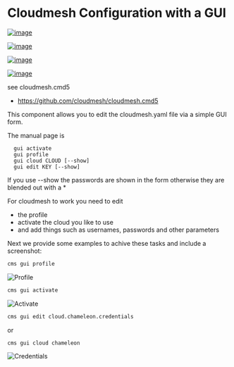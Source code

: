 # Cloudmesh Configuration with a GUI 


[![image](https://img.shields.io/travis/TankerHQ/cloudmesh-gui.svg?branch=master)](https://travis-ci.org/TankerHQ/cloudmesn-gui)

[![image](https://img.shields.io/pypi/pyversions/cloudmesh-gui.svg)](https://pypi.org/project/cloudmesh-gui)

[![image](https://img.shields.io/pypi/v/cloudmesh-gui.svg)](https://pypi.org/project/cloudmesh-gui/)

[![image](https://img.shields.io/github/license/TankerHQ/python-cloudmesh-gui.svg)](https://github.com/TankerHQ/python-cloudmesh-gui/blob/master/LICENSE)

see cloudmesh.cmd5

* https://github.com/cloudmesh/cloudmesh.cmd5


This component allows you to edit the cloudmesh.yaml file via a simple 
GUI form.

The manual page is

      gui activate
      gui profile
      gui cloud CLOUD [--show]
      gui edit KEY [--show]

If you use --show the passwords are shown in the form otherwise they are
blended out with a * 

For cloudmesh to work you need to edit

* the profile
* activate the cloud you like to use
* and add things such as usernames, passwords and other parameters

Next we provide some examples to achive these tasks and include a
screenshot:

    
```bash    
cms gui profile
```    
    
![Profile](images/profile.png)    

    
```bash
cms gui activate
```

![Activate](images/activate.png)    


```bash
cms gui edit cloud.chameleon.credentials
```

or

```bash
cms gui cloud chameleon
```

![Credentials](images/credentials.png)
    
